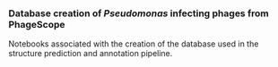 ### Database creation of *Pseudomonas* infecting phages from PhageScope
Notebooks associated with the creation of the database used in the structure prediction and annotation pipeline.

